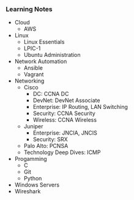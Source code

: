 ### Learning Notes
- Cloud
  - AWS
- Linux
  - Linux Essentials
  - LPIC-1
  - Ubuntu Administration
- Network Automation
  - Ansible
  - Vagrant
- Networking
  - Cisco
    - DC: CCNA DC
    - DevNet: DevNet Associate
    - Enterprise: IP Routing, LAN Switching
    - Security: CCNA Security
    - Wireless: CCNA Wireless
  - Juniper
    - Enterprise: JNCIA, JNCIS
    - Security: SRX
  - Palo Alto: PCNSA
  - Technology Deep Dives: ICMP
- Progamming
  - C
  - Git
  - Python
- Windows Servers
- Wireshark